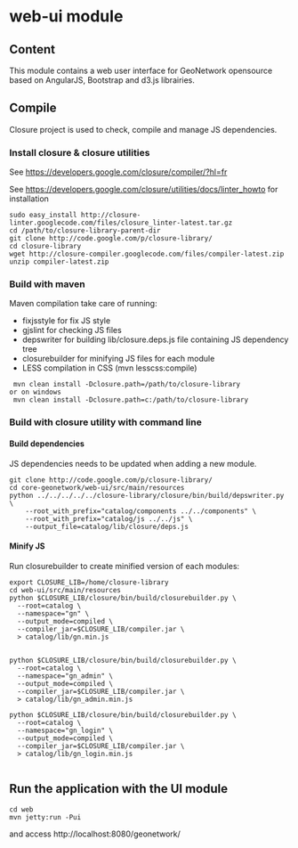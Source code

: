 # web-ui module

## Content

This module contains a web user interface for GeoNetwork opensource based on AngularJS, Bootstrap and d3.js librairies.



## Compile

Closure project is used to check, compile and manage JS dependencies.

### Install closure & closure utilities

See https://developers.google.com/closure/compiler/?hl=fr

See https://developers.google.com/closure/utilities/docs/linter_howto for installation


```
sudo easy_install http://closure-linter.googlecode.com/files/closure_linter-latest.tar.gz
cd /path/to/closure-library-parent-dir
git clone http://code.google.com/p/closure-library/
cd closure-library
wget http://closure-compiler.googlecode.com/files/compiler-latest.zip
unzip compiler-latest.zip
```

### Build with maven


Maven compilation take care of running:
 * fixjsstyle for fix JS style
 * gjslint for checking JS files
 * depswriter for building lib/closure.deps.js file containing JS dependency tree
 * closurebuilder for minifying JS files for each module
 * LESS compilation in CSS (mvn lesscss:compile)


```
 mvn clean install -Dclosure.path=/path/to/closure-library
or on windows
 mvn clean install -Dclosure.path=c:/path/to/closure-library
```

### Build with closure utility with command line

#### Build dependencies

JS dependencies needs to be updated when adding a new module.

```
git clone http://code.google.com/p/closure-library/
cd core-geonetwork/web-ui/src/main/resources
python ../../../../../closure-library/closure/bin/build/depswriter.py \
    --root_with_prefix="catalog/components ../../components" \
    --root_with_prefix="catalog/js ../../js" \
    --output_file=catalog/lib/closure/deps.js
```


#### Minify JS

Run closurebuilder to create minified version of each modules:
```
export CLOSURE_LIB=/home/closure-library
cd web-ui/src/main/resources
python $CLOSURE_LIB/closure/bin/build/closurebuilder.py \
  --root=catalog \
  --namespace="gn" \
  --output_mode=compiled \
  --compiler_jar=$CLOSURE_LIB/compiler.jar \
  > catalog/lib/gn.min.js


python $CLOSURE_LIB/closure/bin/build/closurebuilder.py \
  --root=catalog \
  --namespace="gn_admin" \
  --output_mode=compiled \
  --compiler_jar=$CLOSURE_LIB/compiler.jar \
  > catalog/lib/gn_admin.min.js

python $CLOSURE_LIB/closure/bin/build/closurebuilder.py \
  --root=catalog \
  --namespace="gn_login" \
  --output_mode=compiled \
  --compiler_jar=$CLOSURE_LIB/compiler.jar \
  > catalog/lib/gn_login.min.js


```


## Run the application with the UI module

```
cd web
mvn jetty:run -Pui
```
and access http://localhost:8080/geonetwork/
